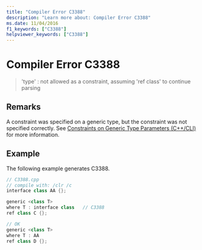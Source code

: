 ```yaml
---
title: "Compiler Error C3388"
description: "Learn more about: Compiler Error C3388"
ms.date: 11/04/2016
f1_keywords: ["C3388"]
helpviewer_keywords: ["C3388"]
---
```

# Compiler Error C3388

> 'type' : not allowed as a constraint, assuming 'ref class' to continue parsing

## Remarks

A constraint was specified on a generic type, but the constraint was not specified correctly. See [Constraints on Generic Type Parameters (C++/CLI)](../../extensions/constraints-on-generic-type-parameters-cpp-cli.md) for more information.

## Example

The following example generates C3388.

```cpp
// C3388.cpp
// compile with: /clr /c
interface class AA {};

generic <class T>
where T : interface class   // C3388
ref class C {};

// OK
generic <class T>
where T : AA
ref class D {};
```
